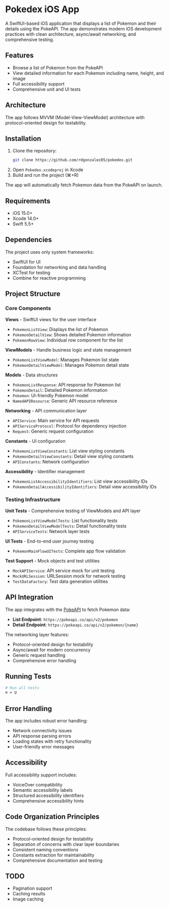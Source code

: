 # Pokedex iOS App

A SwiftUI-based iOS application that displays a list of Pokemon and their details using the PokeAPI. The app demonstrates modern iOS development practices with clean architecture, async/await networking, and comprehensive testing.

## Features

- Browse a list of Pokemon from the PokeAPI
- View detailed information for each Pokemon including name, height, and image
- Full accessibility support
- Comprehensive unit and UI tests

## Architecture

The app follows MVVM (Model-View-ViewModel) architecture with protocol-oriented design for testability.

## Installation

1. Clone the repository:
   ```bash
   git clone https://github.com/rdgonzalez85/pokedex.git
   ```
2. Open `Pokedex.xcodeproj` in Xcode
3. Build and run the project (⌘+R)

The app will automatically fetch Pokemon data from the PokeAPI on launch.

## Requirements

- iOS 15.0+
- Xcode 14.0+
- Swift 5.5+

## Dependencies

The project uses only system frameworks:
- SwiftUI for UI
- Foundation for networking and data handling
- XCTest for testing
- Combine for reactive programming

## Project Structure

### Core Components

**Views** - SwiftUI views for the user interface
- `PokemonListView`: Displays the list of Pokemon
- `PokemonDetailView`: Shows detailed Pokemon information
- `PokemonRowView`: Individual row component for the list

**ViewModels** - Handle business logic and state management
- `PokemonListViewModel`: Manages Pokemon list state
- `PokemonDetailViewModel`: Manages Pokemon detail state

**Models** - Data structures
- `PokemonListResponse`: API response for Pokemon list
- `PokemonDetail`: Detailed Pokemon information
- `Pokemon`: UI-friendly Pokemon model
- `NamedAPIResource`: Generic API resource reference

**Networking** - API communication layer
- `APIService`: Main service for API requests
- `APIServiceProtocol`: Protocol for dependency injection
- `Request`: Generic request configuration

**Constants** - UI configuration
- `PokemonListViewConstants`: List view styling constants
- `PokemonDetailViewConstants`: Detail view styling constants
- `APIConstants`: Network configuration

**Accessibility** - Identifier management
- `PokemonListAccessibilityIdentifiers`: List view accessibility IDs
- `PokemonDetailAccessibilityIdentifiers`: Detail view accessibility IDs

### Testing Infrastructure

**Unit Tests** - Comprehensive testing of ViewModels and API layer
- `PokemonListViewModelTests`: List functionality tests
- `PokemonDetailViewModelTests`: Detail functionality tests
- `APIServiceTests`: Network layer tests

**UI Tests** - End-to-end user journey testing
- `PokemonMainFlowUITests`: Complete app flow validation

**Test Support** - Mock objects and test utilities
- `MockAPIService`: API service mock for unit testing
- `MockURLSession`: URLSession mock for network testing
- `TestDataFactory`: Test data generation utilities

## API Integration

The app integrates with the [PokeAPI](https://pokeapi.co/) to fetch Pokemon data:

- **List Endpoint**: `https://pokeapi.co/api/v2/pokemon`
- **Detail Endpoint**: `https://pokeapi.co/api/v2/pokemon/{name}`

The networking layer features:
- Protocol-oriented design for testability
- Async/await for modern concurrency
- Generic request handling
- Comprehensive error handling

## Running Tests

```bash
# Run all tests
⌘ + U
```

## Error Handling

The app includes robust error handling:
- Network connectivity issues
- API response parsing errors
- Loading states with retry functionality
- User-friendly error messages

## Accessibility

Full accessibility support includes:
- VoiceOver compatibility
- Semantic accessibility labels
- Structured accessibility identifiers
- Comprehensive accessibility hints

## Code Organization Principles

The codebase follows these principles:
- Protocol-oriented design for testability
- Separation of concerns with clear layer boundaries
- Consistent naming conventions
- Constants extraction for maintainability
- Comprehensive documentation and testing

## TODO
- Pagination support
- Caching results
- Image caching

